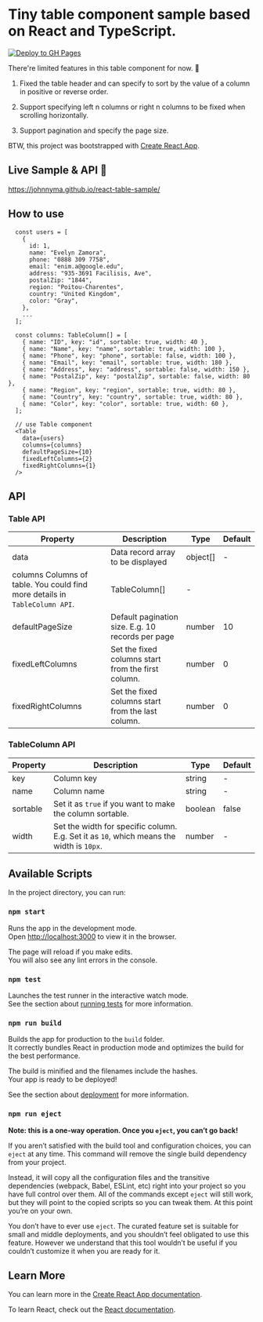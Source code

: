 # Tiny table component sample based on React and TypeScript.

[![Deploy to GH Pages](https://github.com/JohnnyMa/react-table-sample/actions/workflows/main.yml/badge.svg)](https://github.com/JohnnyMa/react-table-sample/actions/workflows/main.yml)

There're limited features in this table component for now. 🌱
1. Fixed the table header and can specify to sort by the value of a column in positive or reverse order.

2. Support specifying left n columns or right n columns to be fixed when scrolling horizontally.

3. Support pagination and specify the page size.

BTW, this project was bootstrapped with [Create React App](https://github.com/facebook/create-react-app).


## Live Sample & API 🚀

https://johnnyma.github.io/react-table-sample/

## How to use

```
  const users = [
    {
      id: 1,
      name: "Evelyn Zamora",
      phone: "0888 309 7758",
      email: "enim.a@google.edu",
      address: "935-3691 Facilisis, Ave",
      postalZip: "1844",
      region: "Poitou-Charentes",
      country: "United Kingdom",
      color: "Gray",
    },
    ...
  ];

  const columns: TableColumn[] = [
    { name: "ID", key: "id", sortable: true, width: 40 },
    { name: "Name", key: "name", sortable: true, width: 100 },
    { name: "Phone", key: "phone", sortable: false, width: 100 },
    { name: "Email", key: "email", sortable: true, width: 180 },
    { name: "Address", key: "address", sortable: false, width: 150 },
    { name: "PostalZip", key: "postalZip", sortable: false, width: 80 },
    { name: "Region", key: "region", sortable: true, width: 80 },
    { name: "Country", key: "country", sortable: true, width: 80 },
    { name: "Color", key: "color", sortable: true, width: 60 },
  ];
  
  // use Table component
  <Table
    data={users}
    columns={columns}
    defaultPageSize={10}
    fixedLeftColumns={2}
    fixedRightColumns={1}
  />
```


## API
### Table API

| Property                                                                    | Description                                        | Type     | Default |
| --------------------------------------------------------------------------- | -------------------------------------------------- | -------- | ------- |
| data                                                                        | Data record array to be displayed                  | object[] | -       |
| columns Columns of table. You could find more details in `TableColumn API`. | TableColumn[]                                      | -        |
| defaultPageSize                                                             | Default pagination size. E.g. 10 records per page  | number   | 10      |
| fixedLeftColumns                                                            | Set the fixed columns start from the first column. | number   | 0       |
| fixedRightColumns                                                           | Set the fixed columns start from the last column.  | number   | 0       |

### TableColumn API

| Property | Description                                                                              | Type    | Default |
| -------- | ---------------------------------------------------------------------------------------- | ------- | ------- |
| key      | Column key                                                                               | string  | -       |
| name     | Column name                                                                              | string  | -       |
| sortable | Set it as `true` if you want to make the column sortable.                                | boolean | false   |
| width    | Set the width for specific column. E.g. Set it as `10`, which means the width is `10px`. | number  | -       |




## Available Scripts

In the project directory, you can run:

### `npm start`

Runs the app in the development mode.\
Open [http://localhost:3000](http://localhost:3000) to view it in the browser.

The page will reload if you make edits.\
You will also see any lint errors in the console.

### `npm test`

Launches the test runner in the interactive watch mode.\
See the section about [running tests](https://facebook.github.io/create-react-app/docs/running-tests) for more information.

### `npm run build`

Builds the app for production to the `build` folder.\
It correctly bundles React in production mode and optimizes the build for the best performance.

The build is minified and the filenames include the hashes.\
Your app is ready to be deployed!

See the section about [deployment](https://facebook.github.io/create-react-app/docs/deployment) for more information.

### `npm run eject`

**Note: this is a one-way operation. Once you `eject`, you can’t go back!**

If you aren’t satisfied with the build tool and configuration choices, you can `eject` at any time. This command will remove the single build dependency from your project.

Instead, it will copy all the configuration files and the transitive dependencies (webpack, Babel, ESLint, etc) right into your project so you have full control over them. All of the commands except `eject` will still work, but they will point to the copied scripts so you can tweak them. At this point you’re on your own.

You don’t have to ever use `eject`. The curated feature set is suitable for small and middle deployments, and you shouldn’t feel obligated to use this feature. However we understand that this tool wouldn’t be useful if you couldn’t customize it when you are ready for it.

## Learn More

You can learn more in the [Create React App documentation](https://facebook.github.io/create-react-app/docs/getting-started).

To learn React, check out the [React documentation](https://reactjs.org/).
